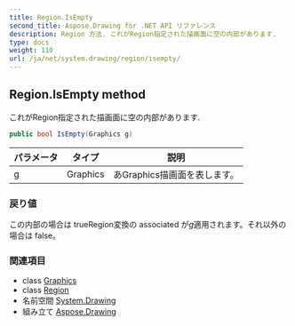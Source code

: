 ```yaml
---
title: Region.IsEmpty
second_title: Aspose.Drawing for .NET API リファレンス
description: Region 方法. これがRegion指定された描画面に空の内部があります.
type: docs
weight: 110
url: /ja/net/system.drawing/region/isempty/
---
```

## Region.IsEmpty method

これがRegion指定された描画面に空の内部があります.

```csharp
public bool IsEmpty(Graphics g)
```

| パラメータ | タイプ | 説明 |
| --- | --- | --- |
| g | Graphics | あGraphics描画面を表します。 |

### 戻り値

この内部の場合は trueRegion変換の associated が*g*適用されます。それ以外の場合は false。

### 関連項目

* class [Graphics](../../graphics/)
* class [Region](../)
* 名前空間 [System.Drawing](../../region/)
* 組み立て [Aspose.Drawing](../../../)


